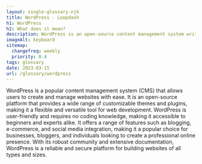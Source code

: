 ```yaml
--- 
layout: single-glossary.njk
title: WordPress - Loopdash
h1: WordPress
h2: What does it mean?
description: WordPress is an open-source content management system written in PHP that allows users to create and manage websites with ease.
imageAlt: keyboard
sitemap:
  changefreq: weekly
  priority: 0.4
tags: glossary
date: 2023-03-15
url: /glossary/wordpress
---
```


WordPress is a popular content management system (CMS) that allows users to create and manage websites with ease. It is an open-source platform that provides a wide range of customizable themes and plugins, making it a flexible and versatile tool for web development. WordPress is user-friendly and requires no coding knowledge, making it accessible to beginners and experts alike. It offers a range of features such as blogging, e-commerce, and social media integration, making it a popular choice for businesses, bloggers, and individuals looking to create a professional online presence. With its robust community and extensive documentation, WordPress is a reliable and secure platform for building websites of all types and sizes.
